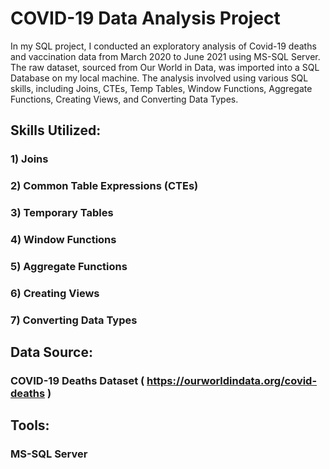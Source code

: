 # COVID-19 Data Analysis Project
In my SQL project, I conducted an exploratory analysis of Covid-19 deaths and vaccination data from March 2020 to June 2021 using MS-SQL Server. The raw dataset, sourced from Our World in Data, was imported into a SQL Database on my local machine. The analysis involved using various SQL skills, including Joins, CTEs, Temp Tables, Window Functions, Aggregate Functions, Creating Views, and Converting Data Types.

## Skills Utilized:
### 1) Joins
### 2) Common Table Expressions (CTEs)
### 3) Temporary Tables
### 4) Window Functions
### 5) Aggregate Functions
### 6) Creating Views
### 7) Converting Data Types

## Data Source:
### COVID-19 Deaths Dataset ( https://ourworldindata.org/covid-deaths )

## Tools:
### MS-SQL Server
